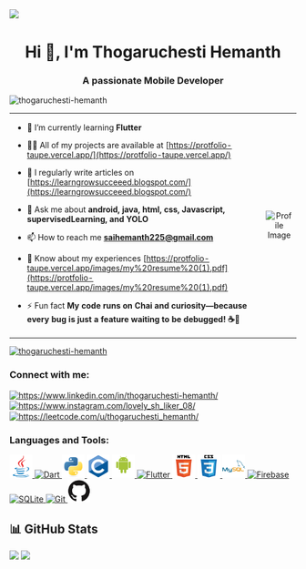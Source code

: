 <img src="https://github.com/user-attachments/assets/a96549fe-8966-472e-b952-616f3a6bcf63">
<h1 align="center">Hi 👋, I'm Thogaruchesti Hemanth</h1>
<h3 align="center">A passionate Mobile Developer</h3>

<p align="left"> <img src="https://komarev.com/ghpvc/?username=thogaruchesti-hemanth&label=Profile%20views&color=0e75b6&style=flat" alt="thogaruchesti-hemanth" /> </p>


<table style="border-collapse: collapse; border: none;">
  <tr>
    <td style="border: none;">

- 🌱 I’m currently learning **Flutter**

- 👨‍💻 All of my projects are available at [https://protfolio-taupe.vercel.app/](https://protfolio-taupe.vercel.app/)

- 📝 I regularly write articles on [https://learngrowsucceeed.blogspot.com/](https://learngrowsucceeed.blogspot.com/)

- 💬 Ask me about **android, java, html, css, Javascript, supervisedLearning, and YOLO**

- 📫 How to reach me **saihemanth225@gmail.com**

- 📄 Know about my experiences [https://protfolio-taupe.vercel.app/images/my%20resume%20(1).pdf](https://protfolio-taupe.vercel.app/images/my%20resume%20(1).pdf)

- ⚡ Fun fact **My code runs on Chai and curiosity—because every bug is just a feature waiting to be debugged! ☕🐞**

    </td>
    <td style="border: none; text-align: center;">
      <img src="https://github.com/user-attachments/assets/96929017-04c3-4921-9ba4-578e04cd729c" alt="Profile Image" width="250" />
    </td>
  </tr>
</table>



  <p align="left"> <a href="https://github.com/ryo-ma/github-profile-trophy"><img src="https://github-profile-trophy.vercel.app/?username=thogaruchesti-hemanth" alt="thogaruchesti-hemanth" /></a> </p>
<h3 align="left">Connect with me:</h3>
<p align="left">
<a href="https://linkedin.com/in/https://www.linkedin.com/in/thogaruchesti-hemanth/" target="blank"><img align="center" src="https://raw.githubusercontent.com/rahuldkjain/github-profile-readme-generator/master/src/images/icons/Social/linked-in-alt.svg" alt="https://www.linkedin.com/in/thogaruchesti-hemanth/" height="30" width="40" /></a>
<a href="https://instagram.com/https://www.instagram.com/lovely_sh_liker_08/" target="blank"><img align="center" src="https://raw.githubusercontent.com/rahuldkjain/github-profile-readme-generator/master/src/images/icons/Social/instagram.svg" alt="https://www.instagram.com/lovely_sh_liker_08/" height="30" width="40" /></a>
<a href="https://www.leetcode.com/https://leetcode.com/u/thogaruchesti_hemanth/" target="blank"><img align="center" src="https://raw.githubusercontent.com/rahuldkjain/github-profile-readme-generator/master/src/images/icons/Social/leet-code.svg" alt="https://leetcode.com/u/thogaruchesti_hemanth/" height="30" width="40" /></a>
</p>

<h3 align="left">Languages and Tools:</h3>

<span align="left">
  <!-- Programming Languages -->
  <a href="https://www.java.com" target="_blank" rel="noreferrer">
    <img src="https://raw.githubusercontent.com/devicons/devicon/master/icons/java/java-original.svg" alt="Java" width="40" height="40"/>
  </a>
  <a href="https://dart.dev" target="_blank" rel="noreferrer">
    <img src="https://www.vectorlogo.zone/logos/dartlang/dartlang-icon.svg" alt="Dart" width="40" height="40"/>
  </a>
  <a href="https://www.python.org" target="_blank" rel="noreferrer">
    <img src="https://raw.githubusercontent.com/devicons/devicon/master/icons/python/python-original.svg" alt="Python" width="40" height="40"/>
  </a>
  <a href="https://www.cprogramming.com/" target="_blank" rel="noreferrer">
    <img src="https://raw.githubusercontent.com/devicons/devicon/master/icons/c/c-original.svg" alt="C" width="40" height="40"/>
  </a>

  <!-- Mobile Development -->
  <a href="https://developer.android.com" target="_blank" rel="noreferrer">
    <img src="https://raw.githubusercontent.com/devicons/devicon/master/icons/android/android-original-wordmark.svg" alt="Android" width="40" height="40"/>
  </a>
  <a href="https://flutter.dev" target="_blank" rel="noreferrer">
    <img src="https://www.vectorlogo.zone/logos/flutterio/flutterio-icon.svg" alt="Flutter" width="40" height="40"/>
  </a>

  <!-- Web Development -->
  <a href="https://www.w3.org/html/" target="_blank" rel="noreferrer">
    <img src="https://raw.githubusercontent.com/devicons/devicon/master/icons/html5/html5-original-wordmark.svg" alt="HTML5" width="40" height="40"/>
  </a>
  <a href="https://www.w3schools.com/css/" target="_blank" rel="noreferrer">
    <img src="https://raw.githubusercontent.com/devicons/devicon/master/icons/css3/css3-original-wordmark.svg" alt="CSS3" width="40" height="40"/>
  </a>

  <!-- Databases -->
  <a href="https://www.mysql.com/" target="_blank" rel="noreferrer">
    <img src="https://raw.githubusercontent.com/devicons/devicon/master/icons/mysql/mysql-original-wordmark.svg" alt="MySQL" width="40" height="40"/>
  </a>
  <a href="https://firebase.google.com/" target="_blank" rel="noreferrer">
    <img src="https://www.vectorlogo.zone/logos/firebase/firebase-icon.svg" alt="Firebase" width="40" height="40"/>
  </a>
  <a href="https://www.sqlite.org/" target="_blank" rel="noreferrer">
    <img src="https://www.vectorlogo.zone/logos/sqlite/sqlite-icon.svg" alt="SQLite" width="40" height="40"/>
  </a>

  <!-- Version Control & Collaboration -->
  <a href="https://git-scm.com/" target="_blank" rel="noreferrer">
    <img src="https://www.vectorlogo.zone/logos/git-scm/git-scm-icon.svg" alt="Git" width="40" height="40"/>
  </a>
  <a href="https://github.com/" target="_blank" rel="noreferrer">
    <img src="https://raw.githubusercontent.com/devicons/devicon/master/icons/github/github-original.svg" alt="GitHub" width="40" height="40"/>
  </a>
</span>

<p></p>
<p></p>

## 📊 GitHub Stats

<p align="left">
  <img src="https://github-readme-stats.vercel.app/api?username=thogaruchesti-hemanth&show_icons=true&theme=radical&count_private=true" />
  <img src="https://github-readme-stats.vercel.app/api/top-langs/?username=thogaruchesti-hemanth&layout=compact&theme=radical" />
</p>
